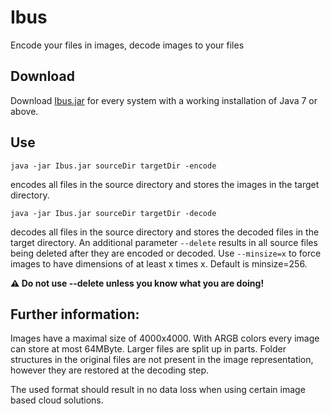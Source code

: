 # Ibus

Encode your files in images, decode images to your files

## Download 

Download [Ibus.jar](download/) for every system with a working installation of Java 7 or above.

## Use

`java -jar Ibus.jar sourceDir targetDir -encode`

encodes all files in the source directory and stores the images in the target directory.

`java -jar Ibus.jar sourceDir targetDir -decode`

decodes all files in the source directory and stores the decoded files in the target directory.
An additional parameter `--delete` results in all source files being deleted after they are encoded or decoded.
Use `--minsize=x` to force images to have dimensions of at least x times x. Default is minsize=256.

**:warning: Do not use --delete unless you know what you are doing!**

## Further information:

Images have a maximal size of 4000x4000. With ARGB colors every image can store at most 64MByte. Larger files are split up in parts.
Folder structures in the original files are not present in the image representation, however they are restored at the decoding step.

The used format should result in no data loss when using certain image based cloud solutions.